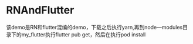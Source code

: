 # RNAndFlutter
该demo是RN和flutter混编的demo，下载之后执行yarn,再到node—modules目录下的my_flutter执行flutter pub get，然后在执行pod install
